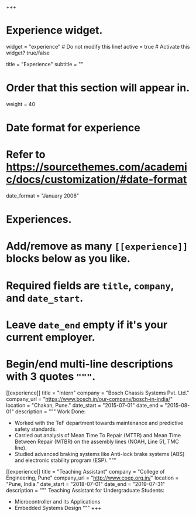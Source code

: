 +++
# Experience widget.
widget = "experience"  # Do not modify this line!
active = true  # Activate this widget? true/false

title = "Experience"
subtitle = ""

# Order that this section will appear in.
weight = 40

# Date format for experience
#   Refer to https://sourcethemes.com/academic/docs/customization/#date-format
date_format = "January 2006"

# Experiences.
#   Add/remove as many `[[experience]]` blocks below as you like.
#   Required fields are `title`, `company`, and `date_start`.
#   Leave `date_end` empty if it's your current employer.
#   Begin/end multi-line descriptions with 3 quotes `"""`.
[[experience]]
  title = "Intern"
  company = "Bosch Chassis Systems Pvt. Ltd."
  company_url = "https://www.bosch.in/our-company/bosch-in-india/"
  location = "Chakan, Pune."
  date_start = "2015-07-01"
  date_end = "2015-08-01"
  description = """
  Work Done:
  
  * Worked with the TeF department towards maintenance and predictive safety standards.
  * Carried out analysis of Mean Time To Repair (MTTR) and Mean Time Between Repair
(MTBR) on the assembly lines (NOAH, Line 51, TMC line).
  * Studied advanced braking systems like Anti-lock brake systems (ABS) and electronic stability
program (ESP).
  """

[[experience]]
  title = "Teaching Assistant"
  company = "College of Engineering, Pune"
  company_url = "http://www.coep.org.in/"
  location = "Pune, India."
  date_start = "2018-07-01"
  date_end = "2019-07-31"
  description = """
  Teaching Assistant for Undergraduate Students:
  
  * Microcontroller and its Applications
  * Embedded Systems Design
  """
+++
